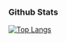 
### Github Stats

[![Top Langs](https://github-readme-stats.vercel.app/api/top-langs/?username=faisalnazik&layout=compact&repo)](https://github.com/faisalnazik/github-readme-stats)





<!--
**faisalnazik/faisalnazik** is a ✨ _special_ ✨ repository because its `README.md` (this file) appears on your GitHub profile.

Here are some ideas to get you started:

- 🔭 I’m currently working on ...
- 🌱 I’m currently learning ...
- 👯 I’m looking to collaborate on ...
- 🤔 I’m looking for help with ...
- 💬 Ask me about ...
- 📫 How to reach me: ...
- 😄 Pronouns: ...
- ⚡ Fun fact: ...
-->
